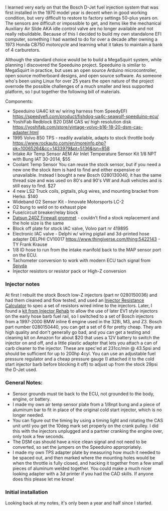 I learned very early on that the Bosch D-Jet fuel injection system that was first installed in the 1970 model year is decent when in good working condition, but very difficult to restore to factory settings 50-plus years on. The sensors are difficult or impossible to get, and items like the mechanical Auxiliary Air Slide AKA idle control valve are no longer available and not really rebuildable. Because of this I decided to build my own standalone EFI computer, something I had wanted to do for over a decade after owning a 1973 Honda CB750 motorcycle and learning what it takes to maintain a bank of 4 carburetors.

Although the standard choice would be to build a MegaSquirt system, while planning I discovered the Speeduino project. Speeduino is similar to MegaSquirt in practice, but uses an open source Arduino microcontroller, open source motherboard designs, and open source software. As someone who's been using Linux for over 25 years the open nature of the project overrode the possible challenges of a much smaller and less supported platform, so I put together the following bill of materials.

Components:
* Speeduino UA4C kit w/ wiring harness from SpeedyEFI 
https://speedyefi.com/product/fishdog-ua4c-seawolf-speeduino-ecu/
* YoshiFab Redblock B20 DSM CAS w/ high resolution disk 
https://yoshifab.com/store/vintage-volvo-b16-18-20-dsm-cas-adapter.html
* 1995 Volvo 850 TPS - readily available, adapts to stock throttle body
https://www.rockauto.com/en/moreinfo.php?pk=10065264&cc=1433979&pt=5136&jsn=858
* Intake Air Temp Sensor
AEM Air Inlet Temperature Sensor Kit 1/8 NPT with Bung IAT 30-2014, $55
* Coolant Temp Sensor
You can reuse the stock sensor, but if you need a new one the stock item is hard to find and either expensive or unavailable. Instead I bought a new Bosch 0280130040, it has the same thread size and was used on 80's and 90's VW and Audi vehicles and is still easy to find. $27
* 4 new LS2 Truck coils, pigtails, plug wires, and mounting bracket from Herko. $140
* Wideband O2 Sensor Kit - Innovate Motorsports LC-2
* O2 bung to weld on to exhaust pipe
* Fuse/circuit breaker/relay block
* [Datsun 240Z Firewall grommet](https://zcardepot.com/products/wiring-harness-rubber-boot-grommet-firewall-240z#) - couldn't find a stock replacement and the hole size is the same
* Block off plate for stock IAC valve, Volvo part nr 419895
* Electronic IAC valve - Delphi w/ wiring pigtail and 3d-printed hose adapter
DELPHI CV10017
https://www.thingiverse.com/thing:5422143 - TY Frank Krause
* 1/8 ID hose to run from the intake manifold back to the MAP sensor port on the ECU.
* Tachometer conversion to work with modern ECU tach signal from [Spiyda](https://spiyda.com/tachometer-electronics/tachometer-modules.html)
* Injector resistors or resistor pack or High-Z conversion
### Injector notes
At first I rebuilt the stock Bosch low-Z injectors (part nr 0280150036) and had them cleaned and flow tested, and used an [Injector Resistance Calculator](https://efistuff.orgfree.com/InjectorResistorCalculator.html) to spec a set of resistors wired inline to the injectors. Later, I found a [kit from Injector Rehab](https://injector-rehab.com/product/hose-end-adapter-hat-for-ev1-injector/) to allow the use of later EV1 style injectors on the early hose barb fuel rail, so I switched to a set of Bosch injectors from a 1997-2000 BMW inline 6 engine used in the 328i, M3, and Z3. Bosch part number 0280150440, you can get a set of 6 for pretty cheap. They are high quality and don't generally go bad, and you can get a testing and cleaning kit on Amazon for about $20 that uses a 12V battery to switch the injector on and off, and a little plastic adapter that lets you attach a can of carb cleaner to the injector. These are spec'ed at 231cc/min @ 43.5psi and should be sufficient for up to 200hp 4cyl. You can use an adjustable fuel pressure regulator and a cheap pressure gauge (I attached it to the cold start injector barb before blocking it off) to adjust up from the stock 29psi the D-Jet used.

### General Notes:
* Sensor grounds must tie back to the ECU, not grounded to the body, engine, or battery.
* I made my own air temp sensor plate from a 1/8npt bung and a piece of aluminum bar to fit in place of the original cold start injector, which is no longer needed.
* You can figure out the timing by using a timing light and rotating the CAS unit until you get the 10deg mark set properly on the crank pulley. I did this with the injectors unplugged and a partner cranking the engine over, only took a few seconds.
* The DSM cas should have a nice clean signal and not need to be converted, so set the jumpers on the Speeduino appropriately.
* I made my own TPS adapter plate by measuring how much it needed to be spaced out, and then marked where the mounting holes would be when the throttle is fully closed, and hacking it together from a few small pieces of aluminum welded together. You could make a much nicer looking adapter with a 3d printer if you had the CAD skills. If anyone does this please let me know!

### Initial installation
Looking back at my notes, it's only been a year and half since I started. 